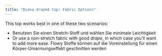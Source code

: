 ```yaml
---
title: "Diana draped top: Fabric Options"
---
```


This top works best in one of these two scenarios:

- Benutzen Sie einen Stretch-Stoff und wählen Sie minimale Leichtigkeit
- Or use a non-stretch fabric with good _drape_, in which case you'll want to add more ease. Flowy Stoffe können auf die Voreinstellung für einen Körper-Umarmungseffekt geschnitten werden
